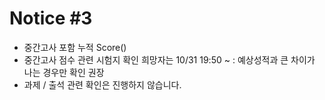 # Notice #3
* 중간고사 포함 누적 Score()
* 중간고사 점수 관련 시험지 확인 희망자는 10/31 19:50 ~ : 예상성적과 큰 차이가 나는 경우만 확인 권장
* 과제 / 출석 관련 확인은 진행하지 않습니다.
    